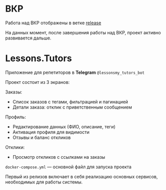 # ВКР

Работа над ВКР отображены в ветке [release](https://github.com/W1ll1am32/Lessons-Front-Reps/tree/release)

На данных момент, после завершения работы над ВКР, проект активно развивается дальше.

# Lessons.Tutors

Приложение для репетиторов в **Telegram** `@lessonsmy_tutors_bot`

Проект состоит из 3 экранов:

Заказы:
- Список заказов с тегами, фильтрацией и пагинацией
- Детали заказа: отклик с приветственным сообщением

Профиль:
- Редактирование данных (ФИО, описание, теги)
- Активация профиля для видимости
- Отзывы и баланс откликов

Отклики:
- Просмотр откликов с ссылками на заказы

`docker-compose.yml` — основной файл для запуска проекта

Первый из релизов включает в себя реализацию основных сервисов, необходимых для работы системы. 
